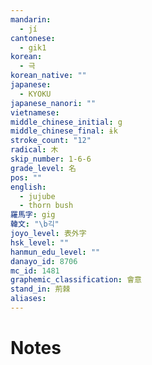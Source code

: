 ```yaml
---
mandarin:
  - jí
cantonese:
  - gik1
korean:
  - 극
korean_native: ""
japanese:
  - KYOKU
japanese_nanori: ""
vietnamese:
middle_chinese_initial: g
middle_chinese_final: ɨk
stroke_count: "12"
radical: 木
skip_number: 1-6-6
grade_level: 名
pos: ""
english:
  - jujube
  - thorn bush
羅馬字: gig
韓文: "\b긱"
joyo_level: 表外字
hsk_level: ""
hanmun_edu_level: ""
danayo_id: 8706
mc_id: 1481
graphemic_classification: 會意
stand_in: 荊棘
aliases:
---
```


# Notes
